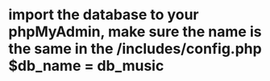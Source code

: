 # import the database to your phpMyAdmin, make sure the name is the same in the /includes/config.php $db_name = db_music 